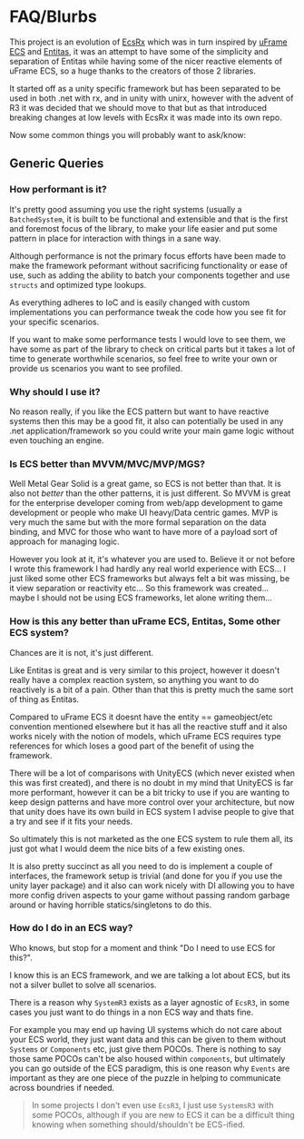 # FAQ/Blurbs

This project is an evolution of [EcsRx](https://github.com/EcsRx/ecsrx) which was in turn inspired by [uFrame ECS](https://github.com/micahosborne/uFrame) and [Entitas](https://github.com/sschmid/Entitas-CSharp), it was an attempt to have some of the simplicity and separation of Entitas while having some of the nicer reactive elements of uFrame ECS, so a huge thanks to the creators of those 2 libraries.

It started off as a unity specific framework but has been separated to be used in both .net with rx, and in unity with unirx, however with the advent of R3 it was decided that we should move to that but as that introduced breaking changes at low levels with EcsRx it was made into its own repo.

Now some common things you will probably want to ask/know:

## Generic Queries

### How performant is it?

It's pretty good assuming you use the right systems (usually a `BatchedSystem`, it is built to be functional and extensible and that is the first and foremost focus of the library, to make your life easier and put some pattern in place for interaction with things in a sane way. 

Although performance is not the primary focus efforts have been made to make the framework peformant without sacrificing functionality or ease of use, such as adding the ability to batch your components together and use `structs` and optimized type lookups.

As everything adheres to IoC and is easily changed with custom implementations you can performance tweak the code how you see fit for your specific scenarios.

If you want to make some performance tests I would love to see them, we have some as part of the library to check on critical parts but it takes a lot of time to generate worthwhile scenarios, so feel free to write your own or provide us scenarios you want to see profiled.

### Why should I use it?

No reason really, if you like the ECS pattern but want to have reactive systems then this may be a good fit, it also can potentially be used in any .net application/framework so you could write your main game logic without even touching an engine.

### Is ECS better than MVVM/MVC/MVP/MGS?

Well Metal Gear Solid is a great game, so ECS is not better than that. It is also not *better* than the other patterns, it is just different. So MVVM is great for the enterprise developer coming from web/app development to game development or people who make UI heavy/Data centric games. MVP is very much the same but with the more formal separation on the data binding, and MVC for those who want to have more of a payload sort of approach for managing logic.

However you look at it, it's whatever you are used to. Believe it or not before I wrote this framework I had hardly any real world experience with ECS... I just liked some other ECS frameworks but always felt a bit was missing, be it view separation or reactivity etc... So this framework was created... maybe I should not be using ECS frameworks, let alone writing them...

### How is this any better than uFrame ECS, Entitas, Some other ECS system?

Chances are it is not, it's just different. 

Like Entitas is great and is very similar to this project, however it doesn't really have a complex reaction system, so anything you want to do reactively is a bit of a pain. Other than that this is pretty much the same sort of thing as Entitas. 

Compared to uFrame ECS it doesnt have the entity == gameobject/etc convention mentioned elsewhere but it has all the reactive stuff and it also works nicely with the notion of models, which uFrame ECS requires type references for which loses a good part of the benefit of using the framework.

There will be a lot of comparisons with UnityECS (which never existed when this was first created), and there is no doubt in my mind that UnityECS is far more performant, however it can be a bit tricky to use if you are wanting to keep design patterns and have more control over your architecture, but now that unity does have its own build in ECS system I advise people to give that a try and see if it fits your needs.

So ultimately this is not marketed as the one ECS system to rule them all, its just got what I would deem the nice bits of a few existing ones.

It is also pretty succinct as all you need to do is implement a couple of interfaces, the framework setup is trivial (and done for you if you use the unity layer package) and it also can work nicely with DI allowing you to have more config driven aspects to your game without passing random garbage around or having horrible statics/singletons to do this.

### How do I do <some not very ECS thing> in an ECS way?

Who knows, but stop for a moment and think "Do I need to use ECS for this?".

I know this is an ECS framework, and we are talking a lot about ECS, but its not a silver bullet to solve all scenarios.

There is a reason why `SystemR3` exists as a layer agnostic of `EcsR3`, in some cases you just want to do things in a non ECS way and thats fine.

For example you may end up having UI systems which do not care about your ECS world, they just want data and this can be given to them without `Systems` or `Components` etc, just give them POCOs. There is nothing to say those same POCOs can't be also housed within `components`, but ultimately you can go outside of the ECS paradigm, this is one reason why `Events` are important as they are one piece of the puzzle in helping to communicate across boundries if needed.

> In some projects I don't even use `EcsR3`, I just use `SystemsR3` with some POCOs, although if you are new to ECS it can be a difficult thing knowing when something should/shouldn't be ECS-ified. 